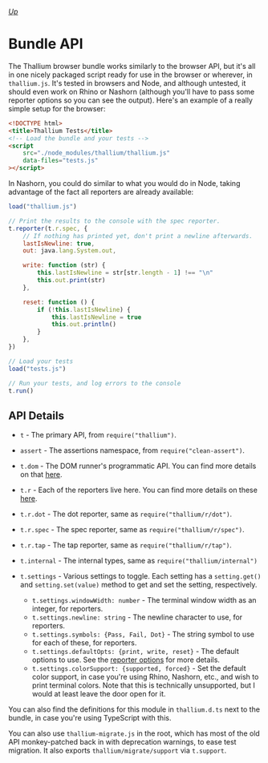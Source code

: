*[Up](../api.md)*

# Bundle API

The Thallium browser bundle works similarly to the browser API, but it's all in one nicely packaged script ready for use in the browser or wherever, in `thallium.js`. It's tested in browsers and Node, and although untested, it should even work on Rhino or Nashorn (although you'll have to pass some reporter options so you can see the output). Here's an example of a really simple setup for the browser:

```html
<!DOCTYPE html>
<title>Thallium Tests</title>
<!-- Load the bundle and your tests -->
<script
    src="./node_modules/thallium/thallium.js"
    data-files="tests.js"
></script>
```

In Nashorn, you could do similar to what you would do in Node, taking advantage of the fact all reporters are already available:

```js
load("thallium.js")

// Print the results to the console with the spec reporter.
t.reporter(t.r.spec, {
    // If nothing has printed yet, don't print a newline afterwards.
    lastIsNewline: true,
    out: java.lang.System.out,

    write: function (str) {
        this.lastIsNewline = str[str.length - 1] !== "\n"
        this.out.print(str)
    },

    reset: function () {
        if (!this.lastIsNewline) {
            this.lastIsNewline = true
            this.out.println()
        }
    },
})

// Load your tests
load("tests.js")

// Run your tests, and log errors to the console
t.run()
```

## API Details

- `t` - The primary API, from `require("thallium")`.
- `assert` - The assertions namespace, from `require("clean-assert")`.
- `t.dom` - The DOM runner's programmatic API. You can find more details on that [here](../dom.md).
- `t.r` - Each of the reporters live here. You can find more details on these [here](../reporters.md).
- `t.r.dot` - The dot reporter, same as `require("thallium/r/dot")`.
- `t.r.spec` - The spec reporter, same as `require("thallium/r/spec")`.
- `t.r.tap` - The tap reporter, same as `require("thallium/r/tap")`.
- `t.internal` - The internal types, same as `require("thallium/internal")`
- `t.settings` - Various settings to toggle. Each setting has a `setting.get()` and `setting.set(value)` method to get and set the setting, respectively.

    - `t.settings.windowWidth: number` - The terminal window width as an integer, for reporters.
    - `t.settings.newline: string` - The newline character to use, for reporters.
    - `t.settings.symbols: {Pass, Fail, Dot}` - The string symbol to use for each of these, for reporters.
    - `t.settings.defaultOpts: {print, write, reset}` - The default options to use. See the [reporter options](../reporters.md#options) for more details.
    - `t.settings.colorSupport: {supported, forced}` - Set the default color support, in case you're using Rhino, Nashorn, etc., and wish to print terminal colors. Note that this is technically unsupported, but I would at least leave the door open for it.

You can also find the definitions for this module in `thallium.d.ts` next to the bundle, in case you're using TypeScript with this.

You can also use `thallium-migrate.js` in the root, which has most of the old API monkey-patched back in with deprecation warnings, to ease test migration. It also exports `thallium/migrate/support` via `t.support`.
